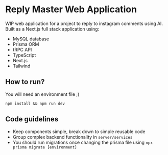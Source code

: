 # Reply Master Web Application

WIP web application for a project to reply to instagram comments using AI. Built as a Next.js full stack application using:

- MySQL database
- Prisma ORM
- tRPC API
- TypeScript
- Next.js
- Tailwind

## How to run?

You will need an environment file ;)

`npm install && npm run dev`

## Code guidelines

- Keep components simple, break down to simple reusable code
- Group complex backend functionality in `server/services`
- You should run migrations once changing the prisma file using `npx prisma migrate [environment]`
